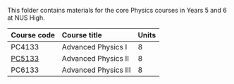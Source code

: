 This folder contains materials for the core Physics courses in Years 5 and 6 at NUS High.

| Course code | Course title | Units |
| :---- | :-------- | :----
| PC4133 | Advanced Physics I | 8 |
| [PC5133](PC5133/) | Advanced Physics II | 8 |
| PC6133 | Advanced Physics III | 8 |
